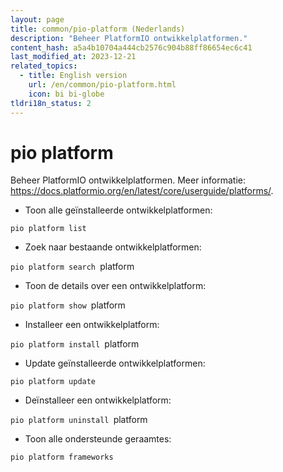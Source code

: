 ```yaml
---
layout: page
title: common/pio-platform (Nederlands)
description: "Beheer PlatformIO ontwikkelplatformen."
content_hash: a5a4b10704a444cb2576c904b88ff86654ec6c41
last_modified_at: 2023-12-21
related_topics:
  - title: English version
    url: /en/common/pio-platform.html
    icon: bi bi-globe
tldri18n_status: 2
---
```

# pio platform

Beheer PlatformIO ontwikkelplatformen.
Meer informatie: <https://docs.platformio.org/en/latest/core/userguide/platforms/>.

- Toon alle geïnstalleerde ontwikkelplatformen:

`pio platform list`

- Zoek naar bestaande ontwikkelplatformen:

`pio platform search `<span class="tldr-var badge badge-pill bg-dark-lm bg-white-dm text-white-lm text-dark-dm font-weight-bold">platform</span>

- Toon de details over een ontwikkelplatform:

`pio platform show `<span class="tldr-var badge badge-pill bg-dark-lm bg-white-dm text-white-lm text-dark-dm font-weight-bold">platform</span>

- Installeer een ontwikkelplatform:

`pio platform install `<span class="tldr-var badge badge-pill bg-dark-lm bg-white-dm text-white-lm text-dark-dm font-weight-bold">platform</span>

- Update geïnstalleerde ontwikkelplatformen:

`pio platform update`

- Deïnstalleer een ontwikkelplatform:

`pio platform uninstall `<span class="tldr-var badge badge-pill bg-dark-lm bg-white-dm text-white-lm text-dark-dm font-weight-bold">platform</span>

- Toon alle ondersteunde geraamtes:

`pio platform frameworks`
